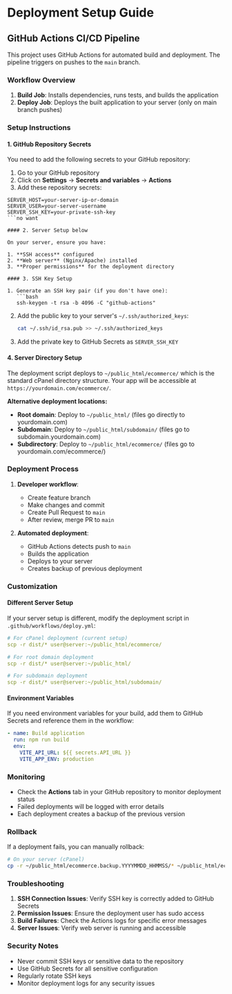 # Deployment Setup Guide

## GitHub Actions CI/CD Pipeline

This project uses GitHub Actions for automated build and deployment. The pipeline triggers on pushes to the `main` branch.

### Workflow Overview

1. **Build Job**: Installs dependencies, runs tests, and builds the application
2. **Deploy Job**: Deploys the built application to your server (only on main branch pushes)

### Setup Instructions

#### 1. GitHub Repository Secrets

You need to add the following secrets to your GitHub repository:

1. Go to your GitHub repository
2. Click on **Settings** → **Secrets and variables** → **Actions**
3. Add these repository secrets:

```
SERVER_HOST=your-server-ip-or-domain
SERVER_USER=your-server-username
SERVER_SSH_KEY=your-private-ssh-key
```no want 

#### 2. Server Setup below

On your server, ensure you have:

1. **SSH access** configured
2. **Web server** (Nginx/Apache) installed
3. **Proper permissions** for the deployment directory

#### 3. SSH Key Setup

1. Generate an SSH key pair (if you don't have one):
   ```bash
   ssh-keygen -t rsa -b 4096 -C "github-actions"
   ```

2. Add the public key to your server's `~/.ssh/authorized_keys`:
   ```bash
   cat ~/.ssh/id_rsa.pub >> ~/.ssh/authorized_keys
   ```

3. Add the private key to GitHub Secrets as `SERVER_SSH_KEY`

#### 4. Server Directory Setup

The deployment script deploys to `~/public_html/ecommerce/` which is the standard cPanel directory structure. Your app will be accessible at `https://yourdomain.com/ecommerce/`.

**Alternative deployment locations:**
- **Root domain**: Deploy to `~/public_html/` (files go directly to yourdomain.com)
- **Subdomain**: Deploy to `~/public_html/subdomain/` (files go to subdomain.yourdomain.com)
- **Subdirectory**: Deploy to `~/public_html/ecommerce/` (files go to yourdomain.com/ecommerce/)

### Deployment Process

1. **Developer workflow**:
   - Create feature branch
   - Make changes and commit
   - Create Pull Request to `main`
   - After review, merge PR to `main`

2. **Automated deployment**:
   - GitHub Actions detects push to `main`
   - Builds the application
   - Deploys to your server
   - Creates backup of previous deployment

### Customization

#### Different Server Setup

If your server setup is different, modify the deployment script in `.github/workflows/deploy.yml`:

```yaml
# For cPanel deployment (current setup)
scp -r dist/* user@server:~/public_html/ecommerce/

# For root domain deployment
scp -r dist/* user@server:~/public_html/

# For subdomain deployment
scp -r dist/* user@server:~/public_html/subdomain/
```

#### Environment Variables

If you need environment variables for your build, add them to GitHub Secrets and reference them in the workflow:

```yaml
- name: Build application
  run: npm run build
  env:
    VITE_API_URL: ${{ secrets.API_URL }}
    VITE_APP_ENV: production
```

### Monitoring

- Check the **Actions** tab in your GitHub repository to monitor deployment status
- Failed deployments will be logged with error details
- Each deployment creates a backup of the previous version

### Rollback

If a deployment fails, you can manually rollback:

```bash
# On your server (cPanel)
cp -r ~/public_html/ecommerce.backup.YYYYMMDD_HHMMSS/* ~/public_html/ecommerce/
```

### Troubleshooting

1. **SSH Connection Issues**: Verify SSH key is correctly added to GitHub Secrets
2. **Permission Issues**: Ensure the deployment user has sudo access
3. **Build Failures**: Check the Actions logs for specific error messages
4. **Server Issues**: Verify web server is running and accessible

### Security Notes

- Never commit SSH keys or sensitive data to the repository
- Use GitHub Secrets for all sensitive configuration
- Regularly rotate SSH keys
- Monitor deployment logs for any security issues
